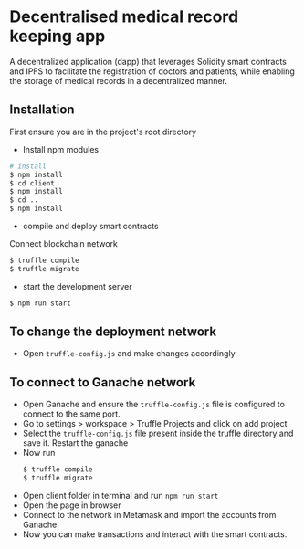 # Decentralised medical record keeping app

A decentralized application (dapp) that leverages Solidity smart contracts and IPFS to facilitate the registration of doctors and patients, while enabling the storage of medical records in a decentralized manner.

## Installation

First ensure you are in the project's root directory

- Install npm modules

```sh
# install 
$ npm install
$ cd client
$ npm install
$ cd ..
$ npm install
```

- compile and deploy smart contracts

Connect blockchain network

```sh
$ truffle compile
$ truffle migrate
```

- start the development server

```sh
$ npm run start
```

## To change the deployment network

- Open `truffle-config.js` and make changes accordingly

## To connect to Ganache network

- Open Ganache and ensure the `truffle-config.js` file is configured to connect to the same port.
- Go to settings > workspace > Truffle Projects and click on add project
- Select the `truffle-config.js` file present inside the truffle directory and save it. Restart the ganache 
- Now run 
  ```sh
  $ truffle compile
  $ truffle migrate 
  ```
- Open client folder in terminal and run `npm run start`
- Open the page in browser
- Connect to the network in Metamask and import the accounts from Ganache.
- Now you can make transactions and interact with the smart contracts.
